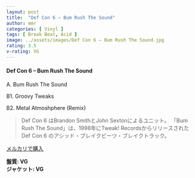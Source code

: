 ```yaml
---
layout: post
title:  "Def Con 6 – Bum Rush The Sound"
author: mmr
categories: [ Vinyl ]
tags: [ Break Beat, Acid ]
image: ../assets/images/Def Con 6 – Bum Rush The Sound.jpg
rating: 3.5
v-rating: VG
---
```


#### Def Con 6 – Bum Rush The Sound

A. Bum Rush The Sound

B1. Groovy Tweaks

B2. Metal Atmoshphere (Remix)

> Def Con 6 はBrandon SmithとJohn Sextonによるユニット。
「Bum Rush The Sound」は、1998年にTweak! RecordsからリリースされたDef Con 6 のアシッド・ブレイクビーツ・ブレイクトラック。

[メルカリで購入](https://jp.mercari.com/item/m41245922481)

<div class="mt-4 mb-4 d-flex align-items-center">
<strong class="mr-1">盤質: VG</strong>
</div>
<div class="mt-4 mb-4 d-flex align-items-center">
<strong class="mr-1">ジャケット: VG</strong>
</div>
